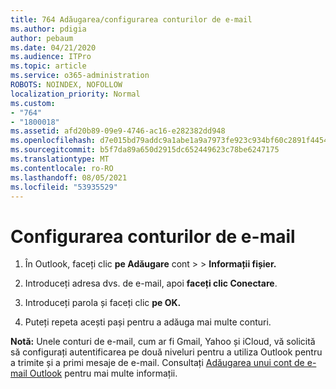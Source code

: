 ```yaml
---
title: 764 Adăugarea/configurarea conturilor de e-mail
ms.author: pdigia
author: pebaum
ms.date: 04/21/2020
ms.audience: ITPro
ms.topic: article
ms.service: o365-administration
ROBOTS: NOINDEX, NOFOLLOW
localization_priority: Normal
ms.custom:
- "764"
- "1800018"
ms.assetid: afd20b89-09e9-4746-ac16-e282382dd948
ms.openlocfilehash: d7e015bd79addc9a1abe1a9a7973fe923c934bf60c2891f4454c13622a2b8a9f
ms.sourcegitcommit: b5f7da89a650d2915dc652449623c78be6247175
ms.translationtype: MT
ms.contentlocale: ro-RO
ms.lasthandoff: 08/05/2021
ms.locfileid: "53935529"
---
```

# <a name="set-up-email-accounts"></a>Configurarea conturilor de e-mail

1. În Outlook, faceți clic **pe Adăugare** cont  >    >  **Informații fișier.**

2. Introduceți adresa dvs. de e-mail, apoi **faceți clic Conectare**.

3. Introduceți parola și faceți clic **pe OK.**

4. Puteți repeta acești pași pentru a adăuga mai multe conturi.

**Notă:** Unele conturi de e-mail, cum ar fi Gmail, Yahoo și iCloud, vă solicită să configurați autentificarea pe două niveluri pentru a utiliza Outlook pentru a trimite și a primi mesaje de e-mail. Consultați [Adăugarea unui cont de e-mail Outlook](https://support.office.com/article/6e27792a-9267-4aa4-8bb6-c84ef146101b.aspx) pentru mai multe informații.
  